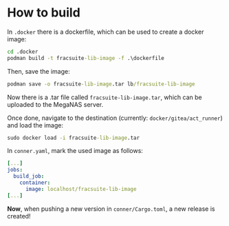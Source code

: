 # How to build

In `.docker` there is a dockerfile, which can be used to create a docker image:

```bat
cd .docker
podman build -t fracsuite-lib-image -f .\dockerfile
```

Then, save the image:

```bat
podman save -o fracsuite-lib-image.tar lb/fracsuite-lib-image
```

Now there is a .tar file called `fracsuite-lib-image.tar`, which can be uploaded to the MegaNAS server.

Once done, navigate to the destination (currently: `docker/gitea/act_runner`) and load the image:

```bat
sudo docker load -i fracsuite-lib-image.tar
```

In `conner.yaml`, mark the used image as follows:

```yaml
[...]
jobs:
  build_job:
    container:
      image: localhost/fracsuite-lib-image
[...]
```

**Now**, when pushing a new version in `conner/Cargo.toml`, a new release is created!